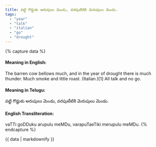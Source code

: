 ```yaml
---
title: వట్టి గొడ్డుకు అరుపులు మెండు, వరపుటేటికి మెరుపులు మెండు.
tags:
  - "year"
  - "talk"
  - "italian"
  - "go"
  - "drought"
---
```


{% capture data %}
#### Meaning in English:
The barren cow bellows much, and in the year of drought there is much thunder.
Much smoke and little roast. (Italian.)[1]
All talk and no go.

#### Meaning in Telugu:
వట్టి గొడ్డుకు అరుపులు మెండు, వరపుటేటికి మెరుపులు మెండు.

#### English Transliteration:
vaTTi goDDuku arupulu meMDu, varapuTaeTiki merupulu meMDu.
{% endcapture %}

{{ data | markdownify }}

